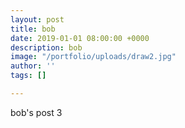 ```yaml
---
layout: post
title: bob
date: 2019-01-01 08:00:00 +0000
description: bob
image: "/portfolio/uploads/draw2.jpg"
author: ''
tags: []

---
```

bob's post 3